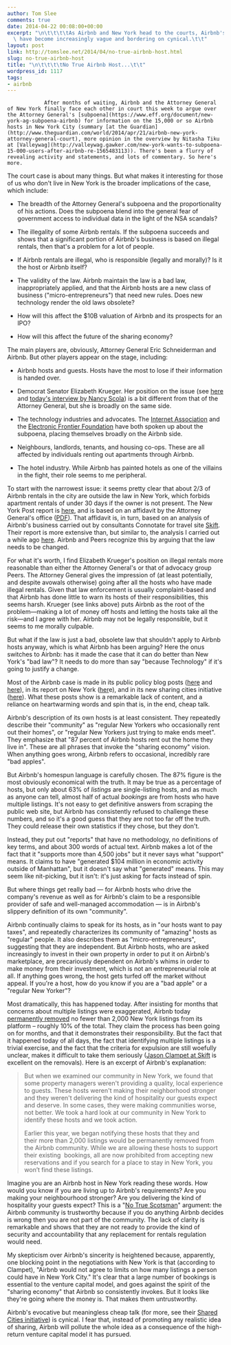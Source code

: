 ```yaml
---
author: Tom Slee
comments: true
date: 2014-04-22 00:08:00+00:00
excerpt: "\n\t\t\t\tAs Airbnb and New York head to the courts, Airbnb's arguments\
  \ have become increasingly vague and bordering on cynical.\t\t"
layout: post
link: http://tomslee.net/2014/04/no-true-airbnb-host.html
slug: no-true-airbnb-host
title: "\n\t\t\t\tNo True Airbnb Host...\t\t"
wordpress_id: 1117
tags:
- airbnb
---
```



				After months of waiting, Airbnb and the Attorney General of New York finally face each other in court this week to argue over the Attorney General's [subpoena](https://www.eff.org/document/new-york-ag-subpoena-airbnb) for information on the 15,000 or so Airbnb hosts in New York City (summary [at the Guardian](http://www.theguardian.com/world/2014/apr/21/airbnb-new-york-attorney-general-court), more opinion in the overview by Nitasha Tiku at [Valleywag](http://valleywag.gawker.com/new-york-wants-to-subpoena-15-000-users-after-airbnb-re-1565483113)). There's been a flurry of revealing activity and statements, and lots of commentary. So here's more.

The court case is about many things. But what makes it interesting for those of us who don't live in New York is the broader implications of the case, which include:



	
  * The breadth of the Attorney General's subpoena and the proportionality of his actions. Does the subpoena blend into the general fear of government access to individual data in the light of the NSA scandals?

	
  * The illegality of some Airbnb rentals. If the subpoena succeeds and shows that a significant portion of Airbnb's business is based on illegal rentals, then that's a problem for a lot of people.

	
  * If Airbnb rentals are illegal, who is responsible (legally and morally)? Is it the host or Airbnb itself?

	
  * The validity of the law. Airbnb maintain the law is a bad law, inappropriately applied, and that the Airbnb hosts are a new class of business ("micro-entrepreneurs") that need new rules. Does new technology render the old laws obsolete?

	
  * How will this affect the $10B valuation of Airbnb and its prospects for an IPO?

	
  * How will this affect the future of the sharing economy?


The main players are, obviously, Attorney General Eric Schneiderman and Airbnb. But other players appear on the stage, including:

	
  * Airbnb hosts and guests. Hosts have the most to lose if their information is handed over.

	
  * Democrat Senator Elizabeth Krueger. Her position on the issue (see [here](http://www.nysenate.gov/press-release/behalf-regular-new-yorkers-sen-krueger-responds-airbnbs-three-principles) and [today's interview by Nancy Scola](http://nextcity.org/daily/entry/qa-new-york-senator-liz-krueger-airbnbs-doubter-in-chief)) is a bit different from that of the Attorney General, but she is broadly on the same side.

	
  * The technology industries and advocates. The [Internet Association](http://internetassociation.org/11082013airbnbamicusbrief/) and the [Electronic Frontier Foundation](https://www.eff.org/document/amicus-brief-airbnb-v-schneiderman-eff-and-cdt) have both spoken up about the subpoena, placing themselves broadly on the Airbnb side.

	
  * Neighbours, landlords, tenants, and housing co-ops. These are all affected by individuals renting out apartments through Airbnb.

	
  * The hotel industry. While Airbnb has painted hotels as one of the villains in the fight, their role seems to me peripheral.


To start with the narrowest issue: it seems pretty clear that about 2/3 of Airbnb rentals in the city are outside the law in New York, which forbids apartment rentals of under 30 days if the owner is not present. The New York Post report is [here](http://nypost.com/2014/04/21/two-thirds-of-citys-airbnb-rentals-are-illegal-apartments-state/), and is based on an affidavit by the Attorney General's office ([PDF](http://tctechcrunch2011.files.wordpress.com/2014/04/sumanta-ray-affidavit-041814-final.pdf)). That affidavit is, in turn, based on an analysis of Airbnb's business carried out by consultants Connotate for travel site [Skift](http://skift.com/2014/02/13/airbnb-in-nyc-the-real-numbers-behind-the-sharing-story/). Their report is more extensive than, but similar to, the analysis I carried out a while ago [here](http://tomslee.net/2013/11/airbnb-business-in-new-york-revisited.html). Airbnb and Peers recognize this by arguing that the law needs to be changed.

For what it's worth, I find Elizabeth Krueger's position on illegal rentals more reasonable than either the Attorney General's or that of advocacy group Peers. The Attorney General gives the impression of (at least potentially, and despite avowals otherwise) going after all the hosts who have made illegal rentals. Given that law enforcement is usually complaint-based and that Airbnb has done little to warn its hosts of their responsibilities, this seems harsh. Krueger (see links above) puts Airbnb as the root of the problem—making a lot of money off hosts and letting the hosts take all the risk—and I agree with her. Airbnb may not be legally responsible, but it seems to me morally culpable.

But what if the law is just a bad, obsolete law that shouldn't apply to Airbnb hosts anyway, which is what Airbnb has been arguing? Here the onus switches to Airbnb: has it made the case that it can do better than New York's "bad law"? It needs to do more than say "because Technology" if it's going to justify a change.

Most of the Airbnb case is made in its public policy blog posts ([here](http://publicpolicy.airbnb.com/update-airbnb-ny-ag/) and [here](http://publicpolicy.airbnb.com/new-york-airbnb-community/)), in its report on New York ([her](http://blog.airbnb.com/airbnbs-economic-impact-nyc-community/)e), and in its new sharing cities initiative ([here](https://medium.com/life-learning/db9746750a3a)). What these posts show is a remarkable lack of content, and a reliance on heartwarming words and spin that is, in the end, cheap talk.

Airbnb's description of its own hosts is at least consistent. They repeatedly describe their "community" as "regular New Yorkers who occasionally rent out their homes", or "regular New Yorkers just trying to make ends meet". They emphasize that "87 percent of Airbnb hosts rent out the home they live in". These are all phrases that invoke the "sharing economy" vision. When anything goes wrong, Airbnb refers to occasional, incredibly rare "bad apples".

But Airbnb's homespun language is carefully chosen. The 87% figure is the most obviously economical with the truth. It may be true as a percentage of hosts, but only about 63% of _listings_ are single-listing hosts, and as much as anyone can tell, almost half of actual _bookings_ are from hosts who have multiple listings. It's not easy to get definitive answers from scraping the public web site, but Airbnb has consistently refused to challenge these numbers, and so it's a good guess that they are not too far off the truth. They could release their own statistics if they chose, but they don't.

Instead, they put out "reports" that have no methodology, no definitions of key terms, and about 300 words of actual text. Airbnb makes a lot of the fact that it "supports more than 4,500 jobs" but it never says what "support" means. It claims to have "generated $104 million in economic activity outside of Manhattan", but it doesn't say what "generated" means. This may seem like nit-picking, but it isn't: it's just asking for facts instead of spin.

But where things get really bad — for Airbnb hosts who drive the company's revenue as well as for Airbnb's claim to be a responsible provider of safe and well-managed accommodation — is in Airbnb's slippery definition of its own "community".

Airbnb continually claims to speak for its hosts, as in "our hosts want to pay taxes", and repeatedly characterizes its community of "amazing" hosts as "regular" people. It also describes them as "micro-entrepreneurs", suggesting that they are independent. But Airbnb hosts, who are asked increasingly to invest in their own property in order to put it on Airbnb's marketplace, are precariously dependent on Airbnb's whims in order to make money from their investment, which is not an entrepreneurial role at all. If anything goes wrong, the host gets turfed off the market without appeal. If you're a host, how do you know if you are a "bad apple" or a "regular New Yorker"?

Most dramatically, this has happened today. After insisting for months that concerns about multiple listings were exaggerated, Airbnb today [permanently removed](http://publicpolicy.airbnb.com/new-york-airbnb-community/) no fewer than 2,000 New York listings from its platform – roughly 10% of the total. They claim the process has been going on for months, and that it demonstrates their responsibility. But the fact that it happened today of all days, the fact that identifying multiple listings is a trivial exercise, and the fact that the criteria for expulsion are still woefully unclear, makes it difficult to take them seriously ([Jason Clampet at Skift](http://skift.com/2014/04/21/airbnbs-settlement-talks-with-new-york-state-fall-apart-court-case-to-continue/) is excellent on the removals). Here is an excerpt of Airbnb's explanation:


<blockquote>But when we examined our community in New York, we found that some property managers weren't providing a quality, local experience to guests. These hosts weren't making their neighborhood stronger and they weren't delivering the kind of hospitality our guests expect and deserve. In some cases, they were making communities worse, not better. We took a hard look at our community in New York to identify these hosts and we took action.

Earlier this year, we began notifying these hosts that they and their more than 2,000 listings would be permanently removed from the Airbnb community. While we are allowing these hosts to support their existing  bookings, all are now prohibited from accepting new reservations and if you search for a place to stay in New York, you won’t find these listings.</blockquote>


Imagine you are an Airbnb host in New York reading these words. How would you know if you are living up to Airbnb's requirements? Are you making your neighbourhood stronger? Are you delivering the kind of hospitality your guests expect? This is a "[No True Scotsman](http://en.wikipedia.org/wiki/No_true_Scotsman)" argument: the Airbnb community is trustworthy because if you do anything Airbnb decides is wrong then you are not part of the community. The lack of clarity is remarkable and shows that they are not ready to provide the kind of security and accountability that any replacement for rentals regulation would need.

My skepticism over Airbnb's sincerity is heightened because, apparently, one blocking point in the negotiations with New York is that (according to Clampet), "Airbnb would not agree to limits on how many listings a person could have in New York City." It's clear that a large number of bookings is essential to the venture capital model, and goes against the spirit of the "sharing economy" that Airbnb so consistently invokes. But it looks like they're going where the money is. That makes them untrustworthy.

Airbnb's evocative but meaningless cheap talk (for more, see their [Shared Cities initiative](https://medium.com/life-learning/db9746750a3a)) is cynical. I fear that, instead of promoting any realistic idea of sharing, Airbnb will pollute the whole idea as a consequence of the high-return venture capital model it has pursued.		
